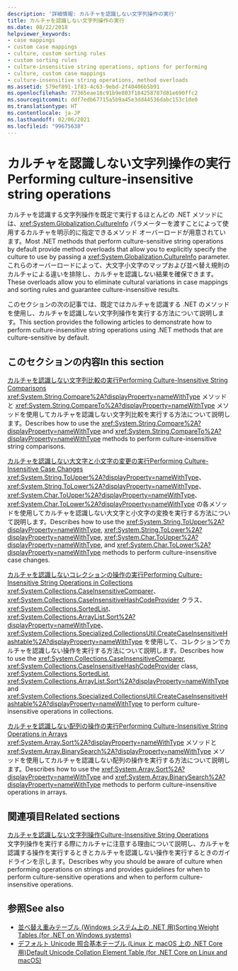 ```yaml
---
description: '詳細情報: カルチャを認識しない文字列操作の実行'
title: カルチャを認識しない文字列操作の実行
ms.date: 08/22/2018
helpviewer_keywords:
- case mappings
- custom case mappings
- culture, custom sorting rules
- custom sorting rules
- culture-insensitive string operations, options for performing
- culture, custom case mappings
- culture-insensitive string operations, method overloads
ms.assetid: 579ef891-1f83-4c63-9ebd-2f40406b5b91
ms.openlocfilehash: 77365eae18c91b9e803f184258787d81e690ffc2
ms.sourcegitcommit: ddf7edb67715a5b9a45e3dd44536dabc153c1de0
ms.translationtype: HT
ms.contentlocale: ja-JP
ms.lasthandoff: 02/06/2021
ms.locfileid: "99675638"
---
```

# <a name="performing-culture-insensitive-string-operations"></a><span data-ttu-id="4af52-103">カルチャを認識しない文字列操作の実行</span><span class="sxs-lookup"><span data-stu-id="4af52-103">Performing culture-insensitive string operations</span></span>

<span data-ttu-id="4af52-104">カルチャを認識する文字列操作を既定で実行するほとんどの .NET メソッドには、<xref:System.Globalization.CultureInfo> パラメーターを渡すことによって使用するカルチャを明示的に指定できるメソッド オーバーロードが用意されています。</span><span class="sxs-lookup"><span data-stu-id="4af52-104">Most .NET methods that perform culture-sensitive string operations by default provide method overloads that allow you to explicitly specify the culture to use by passing a <xref:System.Globalization.CultureInfo> parameter.</span></span> <span data-ttu-id="4af52-105">これらのオーバーロードによって、大文字小文字のマップおよび並べ替え規則のカルチャによる違いを排除し、カルチャを認識しない結果を確保できます。</span><span class="sxs-lookup"><span data-stu-id="4af52-105">These overloads allow you to eliminate cultural variations in case mappings and sorting rules and guarantee culture-insensitive results.</span></span>  
  
 <span data-ttu-id="4af52-106">このセクションの次の記事では、既定ではカルチャを認識する .NET のメソッドを使用し、カルチャを認識しない文字列操作を実行する方法について説明します。</span><span class="sxs-lookup"><span data-stu-id="4af52-106">This section provides the following articles to demonstrate how to perform culture-insensitive string operations using .NET methods that are culture-sensitive by default.</span></span>  
  
## <a name="in-this-section"></a><span data-ttu-id="4af52-107">このセクションの内容</span><span class="sxs-lookup"><span data-stu-id="4af52-107">In this section</span></span>  

 [<span data-ttu-id="4af52-108">カルチャを認識しない文字列比較の実行</span><span class="sxs-lookup"><span data-stu-id="4af52-108">Performing Culture-Insensitive String Comparisons</span></span>](performing-culture-insensitive-string-comparisons.md)  
 <span data-ttu-id="4af52-109"><xref:System.String.Compare%2A?displayProperty=nameWithType> メソッドと <xref:System.String.CompareTo%2A?displayProperty=nameWithType> メソッドを使用してカルチャを認識しない文字列比較を実行する方法について説明します。</span><span class="sxs-lookup"><span data-stu-id="4af52-109">Describes how to use the <xref:System.String.Compare%2A?displayProperty=nameWithType> and <xref:System.String.CompareTo%2A?displayProperty=nameWithType> methods to perform culture-insensitive string comparisons.</span></span>  
  
 [<span data-ttu-id="4af52-110">カルチャを認識しない大文字と小文字の変更の実行</span><span class="sxs-lookup"><span data-stu-id="4af52-110">Performing Culture-Insensitive Case Changes</span></span>](performing-culture-insensitive-case-changes.md)  
 <span data-ttu-id="4af52-111"><xref:System.String.ToUpper%2A?displayProperty=nameWithType>、<xref:System.String.ToLower%2A?displayProperty=nameWithType>、<xref:System.Char.ToUpper%2A?displayProperty=nameWithType>、<xref:System.Char.ToLower%2A?displayProperty=nameWithType> の各メソッドを使用してカルチャを認識しない大文字と小文字の変換を実行する方法について説明します。</span><span class="sxs-lookup"><span data-stu-id="4af52-111">Describes how to use the <xref:System.String.ToUpper%2A?displayProperty=nameWithType>, <xref:System.String.ToLower%2A?displayProperty=nameWithType>, <xref:System.Char.ToUpper%2A?displayProperty=nameWithType>, and <xref:System.Char.ToLower%2A?displayProperty=nameWithType> methods to perform culture-insensitive case changes.</span></span>  
  
 [<span data-ttu-id="4af52-112">カルチャを認識しないコレクションの操作の実行</span><span class="sxs-lookup"><span data-stu-id="4af52-112">Performing Culture-Insensitive String Operations in Collections</span></span>](performing-culture-insensitive-string-operations-in-collections.md)  
 <span data-ttu-id="4af52-113"><xref:System.Collections.CaseInsensitiveComparer>、<xref:System.Collections.CaseInsensitiveHashCodeProvider> クラス、<xref:System.Collections.SortedList>、<xref:System.Collections.ArrayList.Sort%2A?displayProperty=nameWithType>、<xref:System.Collections.Specialized.CollectionsUtil.CreateCaseInsensitiveHashtable%2A?displayProperty=nameWithType> を使用して、コレクションでカルチャを認識しない操作を実行する方法について説明します。</span><span class="sxs-lookup"><span data-stu-id="4af52-113">Describes how to use the <xref:System.Collections.CaseInsensitiveComparer>, <xref:System.Collections.CaseInsensitiveHashCodeProvider> class, <xref:System.Collections.SortedList>, <xref:System.Collections.ArrayList.Sort%2A?displayProperty=nameWithType> and <xref:System.Collections.Specialized.CollectionsUtil.CreateCaseInsensitiveHashtable%2A?displayProperty=nameWithType> to perform culture-insensitive operations in collections.</span></span>  
  
 [<span data-ttu-id="4af52-114">カルチャを認識しない配列の操作の実行</span><span class="sxs-lookup"><span data-stu-id="4af52-114">Performing Culture-Insensitive String Operations in Arrays</span></span>](performing-culture-insensitive-string-operations-in-arrays.md)  
 <span data-ttu-id="4af52-115"><xref:System.Array.Sort%2A?displayProperty=nameWithType> メソッドと <xref:System.Array.BinarySearch%2A?displayProperty=nameWithType> メソッドを使用してカルチャを認識しない配列の操作を実行する方法について説明します。</span><span class="sxs-lookup"><span data-stu-id="4af52-115">Describes how to use the <xref:System.Array.Sort%2A?displayProperty=nameWithType> and <xref:System.Array.BinarySearch%2A?displayProperty=nameWithType> methods to perform culture-insensitive operations in arrays.</span></span>  
  
## <a name="related-sections"></a><span data-ttu-id="4af52-116">関連項目</span><span class="sxs-lookup"><span data-stu-id="4af52-116">Related sections</span></span>  

 [<span data-ttu-id="4af52-117">カルチャを認識しない文字列操作</span><span class="sxs-lookup"><span data-stu-id="4af52-117">Culture-Insensitive String Operations</span></span>](culture-insensitive-string-operations.md)  
 <span data-ttu-id="4af52-118">文字列操作を実行する際にカルチャに注意する理由について説明し、カルチャを認識する操作を実行するときとカルチャを認識しない操作を実行するときのガイドラインを示します。</span><span class="sxs-lookup"><span data-stu-id="4af52-118">Describes why you should be aware of culture when performing operations on strings and provides guidelines for when to perform culture-sensitive operations and when to perform culture-insensitive operations.</span></span>

## <a name="see-also"></a><span data-ttu-id="4af52-119">参照</span><span class="sxs-lookup"><span data-stu-id="4af52-119">See also</span></span>

- [<span data-ttu-id="4af52-120">並べ替え重みテーブル (Windows システム上の .NET 用)</span><span class="sxs-lookup"><span data-stu-id="4af52-120">Sorting Weight Tables (for .NET on Windows systems)</span></span>](https://www.microsoft.com/download/details.aspx?id=10921)
- [<span data-ttu-id="4af52-121">デフォルト Unicode 照合基本テーブル (Linux と macOS 上の .NET Core 用)</span><span class="sxs-lookup"><span data-stu-id="4af52-121">Default Unicode Collation Element Table (for .NET Core on Linux and macOS)</span></span>](https://www.unicode.org/Public/UCA/latest/allkeys.txt)

